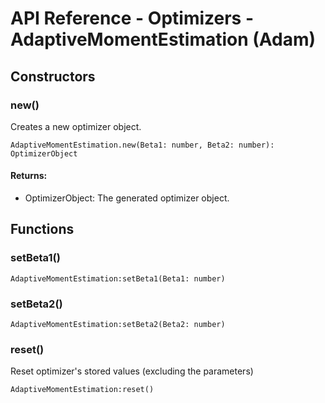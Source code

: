 # API Reference - Optimizers - AdaptiveMomentEstimation (Adam)

## Constructors

### new()

Creates a new optimizer object.

```
AdaptiveMomentEstimation.new(Beta1: number, Beta2: number): OptimizerObject
```
#### Returns:

* OptimizerObject: The generated optimizer object.

## Functions

### setBeta1()

```
AdaptiveMomentEstimation:setBeta1(Beta1: number)
```
### setBeta2()

```
AdaptiveMomentEstimation:setBeta2(Beta2: number)
```

### reset()

Reset optimizer's stored values (excluding the parameters)

```
AdaptiveMomentEstimation:reset()
```


